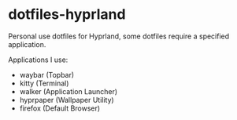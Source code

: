 # dotfiles-hyprland
Personal use dotfiles for Hyprland, some dotfiles require a specified application.

Applications I use:
- waybar (Topbar)
- kitty (Terminal)
- walker (Application Launcher)
- hyprpaper (Wallpaper Utility)
- firefox (Default Browser)
